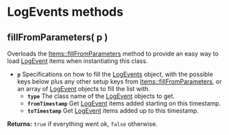 # LogEvents methods

## fillFromParameters\( p \) <a id="fillfromparameters"></a>

Overloads the [Items::fillFromParameters](../items/items-methods.md#fillfromparameters) method to provide an easy way to load [LogEvent](../logevent/) items when instantiating this class.

* **`p`** Specifications on how to fill the [LogEvents](./) object, with the possible keys below plus any other setup keys from [Items::fillFromParameters](../items/items-methods.md#fillfromparameters), or an array of [LogEvent](../logevent/) objects to fill the list with.
  * **`type`** The class name of the [LogEvent](../logevent/) objects to get.
  * **`fromTimestamp`** Get [LogEvent](../logevent/) items added starting on this timestamp.
  * **`toTimestamp`** Get [LogEvent](../logevent/) items added up to this timestamp.

**Returns:** `true` if everything went ok, `false` otherwise.

